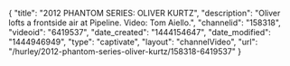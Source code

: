 {
    "title": "2012 PHANTOM SERIES: OLIVER KURTZ",
    "description": "Oliver lofts a frontside air at Pipeline. Video: Tom Aiello.",
    "channelid": "158318",
    "videoid": "6419537",
    "date_created": "1444154647",
    "date_modified": "1444946949",
    "type": "captivate",
    "layout": "channelVideo",
    "url": "\/hurley\/2012-phantom-series-oliver-kurtz\/158318-6419537"
}